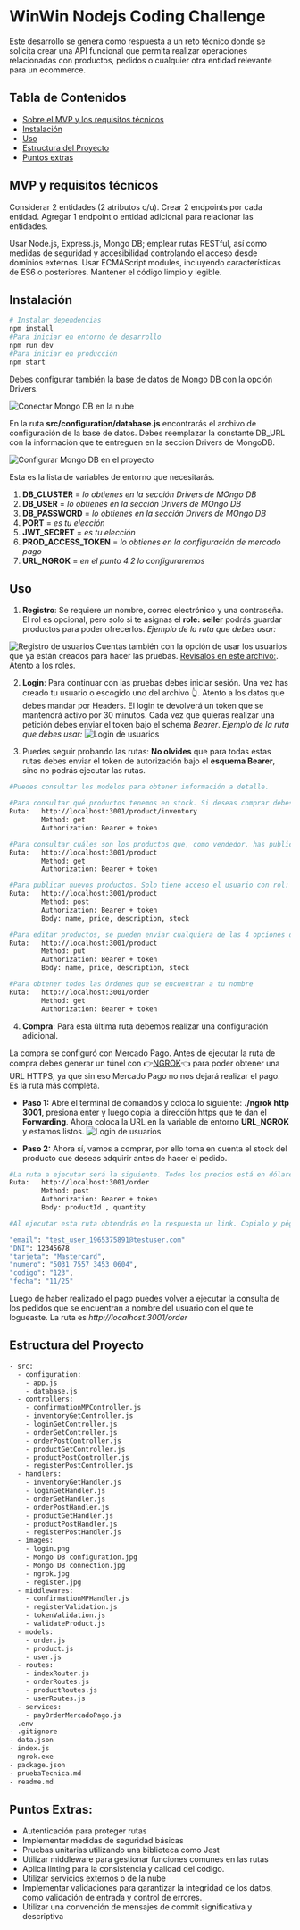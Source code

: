 # WinWin Nodejs Coding Challenge

Este desarrollo se genera como respuesta a un reto técnico donde se solicita crear una API funcional que permita realizar operaciones relacionadas con productos, pedidos o cualquier otra entidad relevante para un ecommerce.

## Tabla de Contenidos
- [Sobre el MVP y los requisitos técnicos](#MVP-y-requisitos-técnicos)
- [Instalación](#instalación)
- [Uso](#uso)
- [Estructura del Proyecto](#estructura-del-proyecto)
- [Puntos extras](#Puntos-extras)

## MVP y requisitos técnicos
Considerar 2 entidades (2 atributos c/u). Crear 2 endpoints por cada entidad. Agregar 1 endpoint o entidad adicional para relacionar las entidades. 

Usar Node.js, Express.js, Mongo DB; emplear rutas RESTful, así como medidas de seguridad y accesibilidad controlando el acceso desde dominios externos. Usar ECMAScript modules, incluyendo características de ES6 o posteriores. Mantener el código limpio y legible. 

## Instalación
``` bash
# Instalar dependencias
npm install
#Para iniciar en entorno de desarrollo
npm run dev
#Para iniciar en producción
npm start
```
Debes configurar también la base de datos de Mongo DB con la opción Drivers.

![Conectar Mongo DB en la nube](./src/images/Mongo%20DB%20connection.jpg)


En la ruta **src/configuration/database.js** encontrarás el archivo de configuración de la base de datos. Debes reemplazar la constante DB_URL con la información que te entreguen en la sección Drivers de MongoDB.


![Configurar Mongo DB en el proyecto](./src/images/Mongo%20DB%20configuration.jpg)


Esta es la lista de variables de entorno que necesitarás.
1. **DB_CLUSTER** = _lo obtienes en la sección Drivers de MOngo DB_
2. **DB_USER** = _lo obtienes en la sección Drivers de MOngo DB_
3. **DB_PASSWORD** = _lo obtienes en la sección Drivers de MOngo DB_
4. **PORT** = _es tu elección_
5. **JWT_SECRET** = _es tu elección_
6. **PROD_ACCESS_TOKEN** = _lo obtienes en la configuración de mercado pago_
7. **URL_NGROK** = _en el punto 4.2 lo configuraremos_




## Uso
1. **Registro**: Se requiere un nombre, correo electrónico y una contraseña. El rol es opcional, pero solo si te asignas el **role: seller** podrás guardar productos para poder ofrecerlos. _Ejemplo de la ruta que debes usar:_ 


![Registro de usuarios](./src/images/register.jpg)
Cuentas también con la opción de usar los usuarios que ya están creados para hacer las pruebas. [Revísalos en este archivo:](data.json). Atento a los roles.

2. **Login**: Para continuar con las pruebas debes iniciar sesión. Una vez has creado tu usuario o escogido uno del archivo 👆. Atento a los datos que debes mandar por Headers. El login te devolverá un token que se mantendrá activo por 30 minutos. Cada vez que quieras realizar una petición debes enviar el token bajo el schema *Bearer*.  _Ejemplo de la ruta que debes usar:_ 
![Login de usuarios](./src/images/login.jpg)

3. Puedes seguir probando las rutas: **No olvides** que para todas estas rutas debes enviar el token de autorización bajo el **esquema Bearer**, sino no podrás ejecutar las rutas.
```bash
#Puedes consultar los modelos para obtener información a detalle.

#Para consultar qué productos tenemos en stock. Si deseas comprar debes anotar el id del producto que deseas adquirir.
Ruta:   http://localhost:3001/product/inventory
        Method: get
        Authorization: Bearer + token

#Para consultar cuáles son los productos que, como vendedor, has publicado y cuál es el stock. Solo tiene acceso el usuario con rol: seller
Ruta:   http://localhost:3001/product
        Method: get
        Authorization: Bearer + token

#Para publicar nuevos productos. Solo tiene acceso el usuario con rol: seller
Ruta:   http://localhost:3001/product
        Method: post
        Authorization: Bearer + token
        Body: name, price, description, stock

#Para editar productos, se pueden enviar cualquiera de las 4 opciones del body. Solo tiene acceso el usuario con rol: seller
Ruta:   http://localhost:3001/product
        Method: put
        Authorization: Bearer + token
        Body: name, price, description, stock

#Para obtener todos las órdenes que se encuentran a tu nombre
Ruta:   http://localhost:3001/order
        Method: get
        Authorization: Bearer + token

```
4. **Compra**: Para esta última ruta debemos realizar una configuración adicional. 

La compra se configuró con Mercado Pago. Antes de ejecutar la ruta de compra debes generar un túnel con 👉[NGROK](./ngrok.exe)👈  para poder obtener una URL HTTPS, ya que sin eso Mercado Pago no nos dejará realizar el pago. Es la ruta más completa.

* **Paso 1:** Abre el terminal de comandos y coloca lo siguiente: **./ngrok http 3001**, presiona enter y luego copia la dirección https que te dan el **Forwarding**. Ahora coloca la URL en la variable de entorno **URL_NGROK** y estamos listos.
![Login de usuarios](./src/images/ngrok.jpg)

* **Paso 2:** Ahora sí, vamos a comprar, por ello toma en cuenta el stock del producto que deseas adquirir antes de hacer el pedido.

```bash
#La ruta a ejecutar será la siguiente. Todos los precios está en dólares. Recuerda que si tienes rol 'seller' no podrás comprar tus mismos productos.
Ruta:   http://localhost:3001/order
        Method: post
        Authorization: Bearer + token
        Body: productId , quantity

#Al ejecutar esta ruta obtendrás en la respuesta un link. Copialo y pégalo en el navegador para iniciar con el pago. No inicies sesión, paga con la tarjeta que te brindo como medio independiente. Puedes usar estas credenciales para el pago: 

"email": "test_user_1965375891@testuser.com"
"DNI": 12345678
"tarjeta": "Mastercard",
"numero": "5031 7557 3453 0604",
"codigo": "123",
"fecha": "11/25"
```
Luego de haber realizado el pago puedes volver a ejecutar la consulta de los pedidos que se encuentran a nombre del usuario con el que te logueaste. La ruta es _http://localhost:3001/order_

## Estructura del Proyecto
``` bash
- src:
  - configuration:
    - app.js
    - database.js
  - controllers:
    - confirmationMPController.js
    - inventoryGetController.js
    - loginGetController.js
    - orderGetController.js
    - orderPostController.js
    - productGetController.js
    - productPostController.js
    - registerPostController.js
  - handlers:
    - inventoryGetHandler.js
    - loginGetHandler.js
    - orderGetHandler.js
    - orderPostHandler.js
    - productGetHandler.js
    - productPostHandler.js
    - registerPostHandler.js
  - images:
    - login.png
    - Mongo DB configuration.jpg
    - Mongo DB connection.jpg
    - ngrok.jpg
    - register.jpg
  - middlewares:
    - confirmationMPHandler.js
    - registerValidation.js
    - tokenValidation.js
    - validateProduct.js
  - models:
    - order.js
    - product.js
    - user.js
  - routes:
    - indexRouter.js
    - orderRoutes.js
    - productRoutes.js
    - userRoutes.js
  - services: 
    - payOrderMercadoPago.js
- .env
- .gitignore
- data.json
- index.js
- ngrok.exe
- package.json
- pruebaTecnica.md
- readme.md
```

## Puntos Extras:
*   Autenticación para proteger rutas
*   Implementar medidas de seguridad básicas
*   Pruebas unitarias utilizando una biblioteca como Jest
*   Utilizar middleware para gestionar funciones comunes en las rutas
*   Aplica linting para la consistencia y calidad del código.
*   Utilizar servicios externos o de la nube
*   Implementar validaciones para garantizar la integridad de los datos, como validación de entrada y control de errores.
*   Utilizar una convención de mensajes de commit significativa y descriptiva
